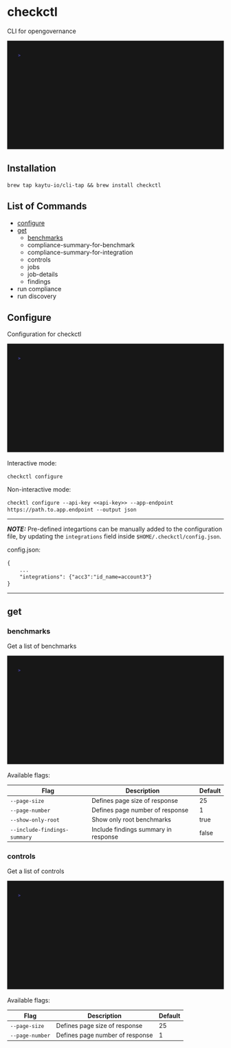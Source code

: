 # checkctl

CLI for opengovernance

![Root Command GIF](./tapes/gif/root.gif)

## Installation

```
brew tap kaytu-io/cli-tap && brew install checkctl
```

## List of Commands

- [configure](#configure)
- [get]()
    - [benchmarks](#benchmarks)
    - compliance-summary-for-benchmark 
    - compliance-summary-for-integration
    - controls 
    - jobs
    - job-details
    - findings
- run compliance
- run discovery

## Configure

Configuration for checkctl

![Configure Command GIF](./tapes/gif/configure.gif)

Interactive mode:
```
checkctl configure 
```
Non-interactive mode:
```
checktl configure --api-key <<api-key>> --app-endpoint https://path.to.app.endpoint --output json
```

---
**_NOTE:_**  Pre-defined integartions can be manually added to the configuration file, by updating the `integrations` field inside `$HOME/.checkctl/config.json`. 

config.json:
```
{
    ...
    "integrations": {"acc3":"id_name=account3"}
}
```

---
## get 

### benchmarks

Get a list of benchmarks

![Get Benchmarks Command GIF](./tapes/gif/getbenchmarks.gif)

Available flags:

| Flag | Description | Default
|----- | ----------- | -------
|`--page-size` | Defines page size of response | 25
|`--page-number` | Defines page number of response| 1
|`--show-only-root` | Show only root benchmarks | true
|`--include-findings-summary` | Include findings summary in response | false

### controls

Get a list of controls 

![Get Controls Command GIF](./tapes/gif/getcontrols.gif)

Available flags:

| Flag | Description | Default
|----- | ----------- | -------
|`--page-size` | Defines page size of response | 25
|`--page-number` | Defines page number of response| 1
